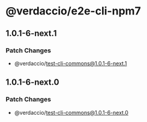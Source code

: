 # @verdaccio/e2e-cli-npm7

## 1.0.1-6-next.1

### Patch Changes

- @verdaccio/test-cli-commons@1.0.1-6-next.1

## 1.0.1-6-next.0

### Patch Changes

- @verdaccio/test-cli-commons@1.0.1-6-next.0
